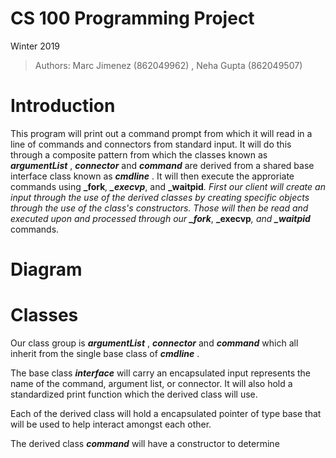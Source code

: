 # CS 100 Programming Project
 Winter 2019 
 
> Authors: Marc Jimenez (862049962) , Neha Gupta (862049507)

# Introduction

This program will print out a command prompt from which it will read in a line of commands and connectors from standard input. It will do this through a composite pattern from which the classes known as **_argumentList_** , **_connector_** and **_command_** are derived from a shared base interface class known as **_cmdline_** . It will then execute the approriate commands using **_fork**_, **_execvp**_, and **_waitpid**_. First our client will create an input through the use of the derived classes by creating specific objects through the use of the class's constructors. Those will then be read and executed upon and processed through our **_fork**_, **_execvp**_, and **_waitpid**_ commands.

# Diagram


# Classes

Our class group is **_argumentList_** , **_connector_** and **_command_** which all inherit from the single base class of **_cmdline_** . 

The base class **_interface_** will carry an encapsulated input represents the name of the command, argument list, or connector. It will also hold a standardized print function which the derived class will use. 

Each of the derived class will hold a encapsulated pointer of type base that will be used to help interact amongst each other. 

The derived class **_command_** will have a constructor to determine 


